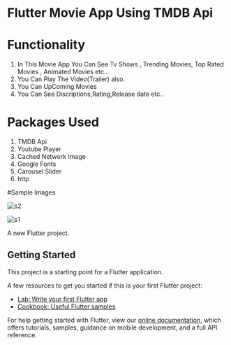 # Flutter Movie App Using TMDB Api

# Functionality 
1. In This Movie App You Can See Tv Shows , Trending Movies, Top Rated Movies , Animated Movies etc..
2. You Can Play The Video(Trailer) also.
3. You Can UpComing Movies
4. You Can See Discriptions,Rating,Release date etc..

# Packages Used
1. TMDB Api
2. Youtube Player
3. Cached Network Image
4. Google Fonts
5. Carousel Slider
6. http


#Sample Images

![s2](https://user-images.githubusercontent.com/69432186/147852447-9b51998b-6d31-482a-891b-49ed62123a40.jpg)

![s1](https://user-images.githubusercontent.com/69432186/147852450-8377b9fb-fa6e-438a-9b38-c4d94650de88.jpg)

A new Flutter project.

## Getting Started

This project is a starting point for a Flutter application.

A few resources to get you started if this is your first Flutter project:

- [Lab: Write your first Flutter app](https://flutter.dev/docs/get-started/codelab)
- [Cookbook: Useful Flutter samples](https://flutter.dev/docs/cookbook)

For help getting started with Flutter, view our
[online documentation](https://flutter.dev/docs), which offers tutorials,
samples, guidance on mobile development, and a full API reference.
